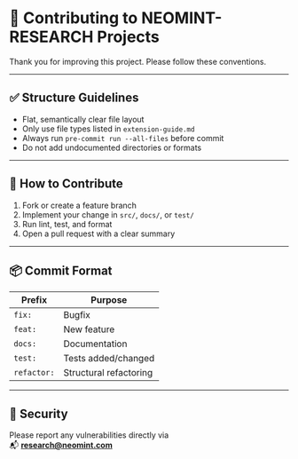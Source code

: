 # 🤝 Contributing to NEOMINT-RESEARCH Projects

Thank you for improving this project. Please follow these conventions.

---

## ✅ Structure Guidelines

- Flat, semantically clear file layout
- Only use file types listed in `extension-guide.md`
- Always run `pre-commit run --all-files` before commit
- Do not add undocumented directories or formats

---

## 🧪 How to Contribute

1. Fork or create a feature branch
2. Implement your change in `src/`, `docs/`, or `test/`
3. Run lint, test, and format
4. Open a pull request with a clear summary

---

## 📦 Commit Format

| Prefix    | Purpose         |
|-----------|------------------|
| `fix:`    | Bugfix           |
| `feat:`   | New feature      |
| `docs:`   | Documentation    |
| `test:`   | Tests added/changed |
| `refactor:` | Structural refactoring |

---

## 🔐 Security

Please report any vulnerabilities directly via  
📬 **research@neomint.com**
